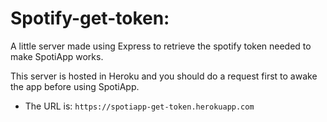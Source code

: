# Spotify-get-token:

A little server made using Express to retrieve the spotify token needed to make SpotiApp works.

This server is hosted in Heroku and you should do a request first to awake the app before using SpotiApp.

- The URL is: `https://spotiapp-get-token.herokuapp.com`
